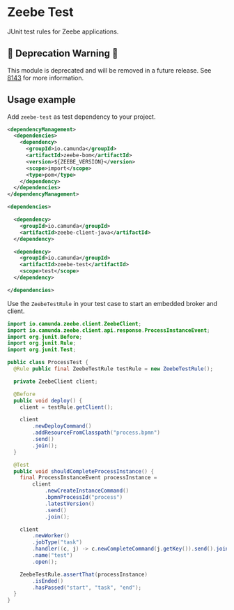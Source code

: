 # Zeebe Test

JUnit test rules for Zeebe applications.

## 🚨 Deprecation Warning 🚨

This module is deprecated and will be removed in a future release.
See [8143](https://github.com/camunda-cloud/zeebe/issues/8143) for more information.

## Usage example

Add `zeebe-test` as test dependency to your project.

```xml
<dependencyManagement>
  <dependencies>
    <dependency>
      <groupId>io.camunda</groupId>
      <artifactId>zeebe-bom</artifactId>
      <version>${ZEEBE_VERSION}</version>
      <scope>import</scope>
      <type>pom</type>
    </dependency>
  </dependencies>
</dependencyManagement>

<dependencies>

  <dependency>
    <groupId>io.camunda</groupId>
    <artifactId>zeebe-client-java</artifactId>
  </dependency>

  <dependency>
    <groupId>io.camunda</groupId>
    <artifactId>zeebe-test</artifactId>
    <scope>test</scope>
  </dependency>

</dependencies>
```

Use the `ZeebeTestRule` in your test case to start an embedded broker and client.

```java
import io.camunda.zeebe.client.ZeebeClient;
import io.camunda.zeebe.client.api.response.ProcessInstanceEvent;
import org.junit.Before;
import org.junit.Rule;
import org.junit.Test;

public class ProcessTest {
  @Rule public final ZeebeTestRule testRule = new ZeebeTestRule();

  private ZeebeClient client;

  @Before
  public void deploy() {
    client = testRule.getClient();

    client
        .newDeployCommand()
        .addResourceFromClasspath("process.bpmn")
        .send()
        .join();
  }

  @Test
  public void shouldCompleteProcessInstance() {
    final ProcessInstanceEvent processInstance =
        client
            .newCreateInstanceCommand()
            .bpmnProcessId("process")
            .latestVersion()
            .send()
            .join();

    client
        .newWorker()
        .jobType("task")
        .handler((c, j) -> c.newCompleteCommand(j.getKey()).send().join())
        .name("test")
        .open();

    ZeebeTestRule.assertThat(processInstance)
        .isEnded()
        .hasPassed("start", "task", "end");
  }
}
```
